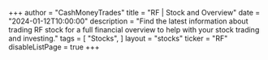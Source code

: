 +++
author = "CashMoneyTrades"
title = "RF | Stock and Overview"
date = "2024-01-12T10:00:00"
description = "Find the latest information about trading RF stock for a full financial overview to help with your stock trading and investing."
tags = [
   "Stocks",
]
layout = "stocks"
ticker = "RF"
disableListPage = true
+++
